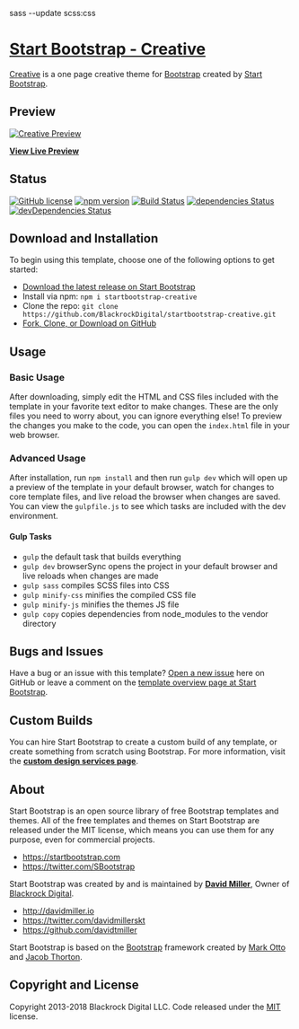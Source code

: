 sass --update scss:css 

# [Start Bootstrap - Creative](https://startbootstrap.com/template-overviews/creative/)

[Creative](http://startbootstrap.com/template-overviews/creative/) is a one page creative theme for [Bootstrap](http://getbootstrap.com/) created by [Start Bootstrap](http://startbootstrap.com/).

## Preview

[![Creative Preview](https://startbootstrap.com/assets/img/templates/creative.jpg)](https://blackrockdigital.github.io/startbootstrap-creative/)

**[View Live Preview](https://blackrockdigital.github.io/startbootstrap-creative/)**

## Status

[![GitHub license](https://img.shields.io/badge/license-MIT-blue.svg)](https://raw.githubusercontent.com/BlackrockDigital/startbootstrap-creative/master/LICENSE)
[![npm version](https://img.shields.io/npm/v/startbootstrap-creative.svg)](https://www.npmjs.com/package/startbootstrap-creative)
[![Build Status](https://travis-ci.org/BlackrockDigital/startbootstrap-creative.svg?branch=master)](https://travis-ci.org/BlackrockDigital/startbootstrap-creative)
[![dependencies Status](https://david-dm.org/BlackrockDigital/startbootstrap-creative/status.svg)](https://david-dm.org/BlackrockDigital/startbootstrap-creative)
[![devDependencies Status](https://david-dm.org/BlackrockDigital/startbootstrap-creative/dev-status.svg)](https://david-dm.org/BlackrockDigital/startbootstrap-creative?type=dev)

## Download and Installation

To begin using this template, choose one of the following options to get started:
* [Download the latest release on Start Bootstrap](https://startbootstrap.com/template-overviews/creative/)
* Install via npm: `npm i startbootstrap-creative`
* Clone the repo: `git clone https://github.com/BlackrockDigital/startbootstrap-creative.git`
* [Fork, Clone, or Download on GitHub](https://github.com/BlackrockDigital/startbootstrap-creative)

## Usage

### Basic Usage

After downloading, simply edit the HTML and CSS files included with the template in your favorite text editor to make changes. These are the only files you need to worry about, you can ignore everything else! To preview the changes you make to the code, you can open the `index.html` file in your web browser.

### Advanced Usage

After installation, run `npm install` and then run `gulp dev` which will open up a preview of the template in your default browser, watch for changes to core template files, and live reload the browser when changes are saved. You can view the `gulpfile.js` to see which tasks are included with the dev environment.

#### Gulp Tasks

- `gulp` the default task that builds everything
- `gulp dev` browserSync opens the project in your default browser and live reloads when changes are made
- `gulp sass` compiles SCSS files into CSS
- `gulp minify-css` minifies the compiled CSS file
- `gulp minify-js` minifies the themes JS file
- `gulp copy` copies dependencies from node_modules to the vendor directory

## Bugs and Issues

Have a bug or an issue with this template? [Open a new issue](https://github.com/BlackrockDigital/startbootstrap-creative/issues) here on GitHub or leave a comment on the [template overview page at Start Bootstrap](http://startbootstrap.com/template-overviews/creative/).

## Custom Builds

You can hire Start Bootstrap to create a custom build of any template, or create something from scratch using Bootstrap. For more information, visit the **[custom design services page](https://startbootstrap.com/bootstrap-design-services/)**.

## About

Start Bootstrap is an open source library of free Bootstrap templates and themes. All of the free templates and themes on Start Bootstrap are released under the MIT license, which means you can use them for any purpose, even for commercial projects.

* https://startbootstrap.com
* https://twitter.com/SBootstrap

Start Bootstrap was created by and is maintained by **[David Miller](http://davidmiller.io/)**, Owner of [Blackrock Digital](http://blackrockdigital.io/).

* http://davidmiller.io
* https://twitter.com/davidmillerskt
* https://github.com/davidtmiller

Start Bootstrap is based on the [Bootstrap](http://getbootstrap.com/) framework created by [Mark Otto](https://twitter.com/mdo) and [Jacob Thorton](https://twitter.com/fat).

## Copyright and License

Copyright 2013-2018 Blackrock Digital LLC. Code released under the [MIT](https://github.com/BlackrockDigital/startbootstrap-creative/blob/gh-pages/LICENSE) license.
